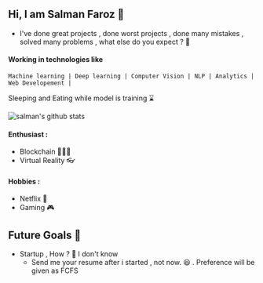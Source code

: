 ## Hi, I am Salman Faroz  🧑

  - I've done great projects , done worst projects , done many mistakes , solved many problems , 
  what else do you expect ?  🔮
  
  
#### Working in technologies like
``` 
Machine learning | Deep learning | Computer Vision | NLP | Analytics | Web Developement |
 ```
 Sleeping and Eating while model is training ⌛

![salman's github stats](https://github-readme-stats.vercel.app/api?username=stsfaroz&show_icons=true&theme=radical)


#### Enthusiast :
- Blockchain 🧑🏻‍💻
- Virtual Reality 👓

#### Hobbies :
- Netflix 🎥 
- Gaming 🎮

## Future Goals 💭
- Startup , How ? 🤔 I don't know
    - Send me your resume after i started ,  not now. 😆 . Preference will be given as FCFS
